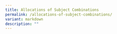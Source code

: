 ```yaml
---
title: Allocations of Subject Combinations
permalink: /allocations-of-subject-combinations/
variant: markdown
description: ""
---
```

